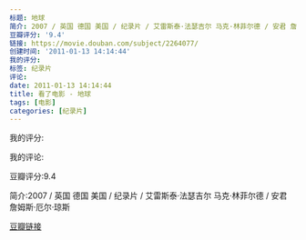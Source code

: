 ```yaml
---
标题: 地球
简介: 2007 / 英国 德国 美国 / 纪录片 / 艾雷斯泰·法瑟吉尔 马克·林菲尔德 / 安君 詹姆斯·厄尔·琼斯
豆瓣评分: '9.4'
链接: https://movie.douban.com/subject/2264077/
创建时间: '2011-01-13 14:14:44'
我的评分:
标签: 纪录片
评论:
date: 2011-01-13 14:14:44
title: 看了电影 - 地球
tags: [电影]
categories: [纪录片]
---
```


我的评分:

我的评论:

豆瓣评分:9.4

简介:2007 / 英国 德国 美国 / 纪录片 / 艾雷斯泰·法瑟吉尔 马克·林菲尔德 / 安君 詹姆斯·厄尔·琼斯

[豆瓣链接](https://movie.douban.com/subject/2264077/)

